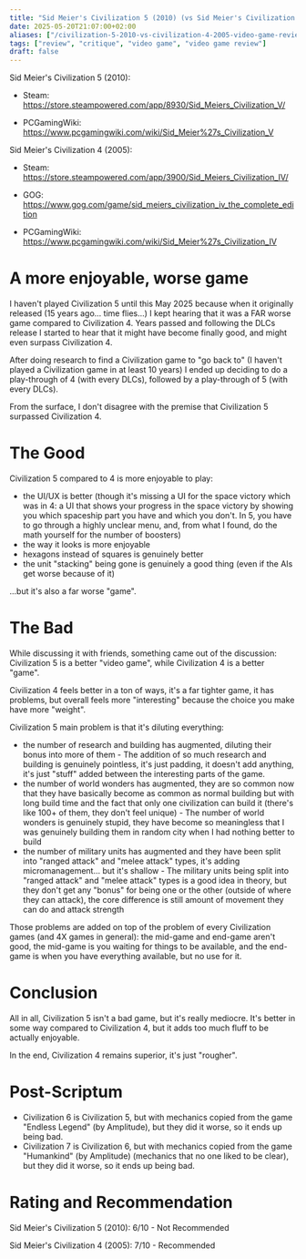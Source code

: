 ```yaml
---
title: "Sid Meier's Civilization 5 (2010) (vs Sid Meier's Civilization 4 (2005)) - Video Game Review"
date: 2025-05-20T21:07:00+02:00
aliases: ["/civilization-5-2010-vs-civilization-4-2005-video-game-review"]
tags: ["review", "critique", "video game", "video game review"]
draft: false
---
```


Sid Meier's Civilization 5 (2010):

- Steam: https://store.steampowered.com/app/8930/Sid_Meiers_Civilization_V/

- PCGamingWiki: https://www.pcgamingwiki.com/wiki/Sid_Meier%27s_Civilization_V


Sid Meier's Civilization 4 (2005):

- Steam: https://store.steampowered.com/app/3900/Sid_Meiers_Civilization_IV/
- GOG: https://www.gog.com/game/sid_meiers_civilization_iv_the_complete_edition

- PCGamingWiki: https://www.pcgamingwiki.com/wiki/Sid_Meier%27s_Civilization_IV


# A more enjoyable, worse game

I haven't played Civilization 5 until this May 2025 because when it originally released (15 years ago... time flies...) I kept hearing that it was a FAR worse game compared to Civilization 4. Years passed and following the DLCs release I started to hear that it might have become finally good, and might even surpass Civilization 4.

After doing research to find a Civilization game to "go back to" (I haven't played a Civilization game in at least 10 years) I ended up deciding to do a play-through of 4 (with every DLCs), followed by a play-through of 5 (with every DLCs).

From the surface, I don't disagree with the premise that Civilization 5 surpassed Civilization 4.


# The Good

Civilization 5 compared to 4 is more enjoyable to play:

- the UI/UX is better (though it's missing a UI for the space victory which was in 4: a UI that shows your progress in the space victory by showing you which spaceship part you have and which you don't. In 5, you have to go through a highly unclear menu, and, from what I found, do the math yourself for the number of boosters)
- the way it looks is more enjoyable
- hexagons instead of squares is genuinely better
- the unit "stacking" being gone is genuinely a good thing (even if the AIs get worse because of it)

...but it's also a far worse "game".


# The Bad

While discussing it with friends, something came out of the discussion: Civilization 5 is a better "video game", while Civilization 4 is a better "game".

Civilization 4 feels better in a ton of ways, it's a far tighter game, it has problems, but overall feels more "interesting" because the choice you make have more "weight".


Civilization 5 main problem is that it's diluting everything: 

- the number of research and building has augmented, diluting their bonus into more of them - The addition of so much research and building is genuinely pointless, it's just padding, it doesn't add anything, it's just "stuff" added between the interesting parts of the game.
- the number of world wonders has augmented, they are so common now that they have basically become as common as normal building but with long build time and the fact that only one civilization can build it (there's like 100+ of them, they don't feel unique) - The number of world wonders is genuinely stupid, they have become so meaningless that I was genuinely building them in random city when I had nothing better to build
- the number of military units has augmented and they have been split into "ranged attack" and "melee attack" types, it's adding micromanagement... but it's shallow - The military units being split into "ranged attack" and "melee attack" types is a good idea in theory, but they don't get any "bonus" for being one or the other (outside of where they can attack), the core difference is still amount of movement they can do and attack strength

Those problems are added on top of the problem of every Civilization games (and 4X games in general): the mid-game and end-game aren't good, the mid-game is you waiting for things to be available, and the end-game is when you have everything available, but no use for it.


# Conclusion

All in all, Civilization 5 isn't a bad game, but it's really mediocre. It's better in some way compared to Civilization 4, but it adds too much fluff to be actually enjoyable. 

In the end, Civilization 4 remains superior, it's just "rougher".


# Post-Scriptum

- Civilization 6 is Civilization 5, but with mechanics copied from the game "Endless Legend" (by Amplitude), but they did it worse, so it ends up being bad.
- Civilization 7 is Civilization 6, but with mechanics copied from the game "Humankind" (by Amplitude) (mechanics that no one liked to be clear), but they did it worse, so it ends up being bad.


# Rating and Recommendation

Sid Meier's Civilization 5 (2010): 6/10 - Not Recommended

Sid Meier's Civilization 4 (2005): 7/10 - Recommended

